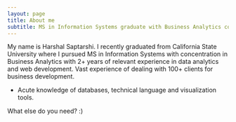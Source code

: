 ```yaml
---
layout: page
title: About me
subtitle: MS in Information Systems graduate with Business Analytics concentration 
---
```


My name is Harshal Saptarshi. I recently graduated from California State University where I pursued MS in Information Systems with concentration in Business Analytics with 2+ years of relevant experience in data analytics and web development. Vast experience of dealing with 100+ clients for business development. 

- Acute knowledge of databases, technical language and visualization tools.

What else do you need? :)
